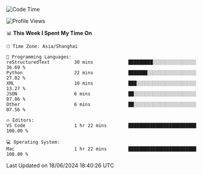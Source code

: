 <!--START_SECTION:waka-->
![Code Time](http://img.shields.io/badge/Code%20Time-453%20hrs%2034%20mins-blue)

![Profile Views](http://img.shields.io/badge/Profile%20Views-3-blue)

📊 **This Week I Spent My Time On** 

```text
🕑︎ Time Zone: Asia/Shanghai

💬 Programming Languages: 
reStructuredText         30 mins             █████████░░░░░░░░░░░░░░░░   36.69 % 
Python                   22 mins             ███████░░░░░░░░░░░░░░░░░░   27.02 % 
XML                      10 mins             ███░░░░░░░░░░░░░░░░░░░░░░   13.27 % 
JSON                     6 mins              ██░░░░░░░░░░░░░░░░░░░░░░░   07.86 % 
Other                    6 mins              ██░░░░░░░░░░░░░░░░░░░░░░░   07.56 % 

🔥 Editors: 
VS Code                  1 hr 22 mins        █████████████████████████   100.00 % 

💻 Operating System: 
Mac                      1 hr 22 mins        █████████████████████████   100.00 % 
```


 Last Updated on 18/06/2024 18:40:26 UTC
<!--END_SECTION:waka-->

